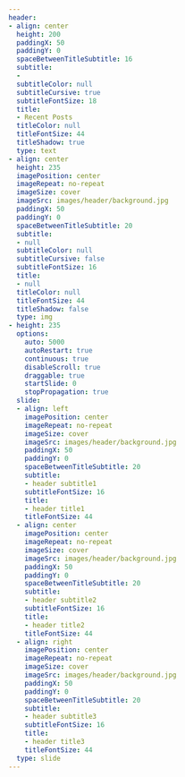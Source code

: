 ```yaml
---
header:
- align: center
  height: 200
  paddingX: 50
  paddingY: 0
  spaceBetweenTitleSubtitle: 16
  subtitle:
  - 
  subtitleColor: null
  subtitleCursive: true
  subtitleFontSize: 18
  title:
  - Recent Posts
  titleColor: null
  titleFontSize: 44
  titleShadow: true
  type: text
- align: center
  height: 235
  imagePosition: center
  imageRepeat: no-repeat
  imageSize: cover
  imageSrc: images/header/background.jpg
  paddingX: 50
  paddingY: 0
  spaceBetweenTitleSubtitle: 20
  subtitle:
  - null
  subtitleColor: null
  subtitleCursive: false
  subtitleFontSize: 16
  title:
  - null
  titleColor: null
  titleFontSize: 44
  titleShadow: false
  type: img
- height: 235
  options:
    auto: 5000
    autoRestart: true
    continuous: true
    disableScroll: true
    draggable: true
    startSlide: 0
    stopPropagation: true
  slide:
  - align: left
    imagePosition: center
    imageRepeat: no-repeat
    imageSize: cover
    imageSrc: images/header/background.jpg
    paddingX: 50
    paddingY: 0
    spaceBetweenTitleSubtitle: 20
    subtitle:
    - header subtitle1
    subtitleFontSize: 16
    title:
    - header title1
    titleFontSize: 44
  - align: center
    imagePosition: center
    imageRepeat: no-repeat
    imageSize: cover
    imageSrc: images/header/background.jpg
    paddingX: 50
    paddingY: 0
    spaceBetweenTitleSubtitle: 20
    subtitle:
    - header subtitle2
    subtitleFontSize: 16
    title:
    - header title2
    titleFontSize: 44
  - align: right
    imagePosition: center
    imageRepeat: no-repeat
    imageSize: cover
    imageSrc: images/header/background.jpg
    paddingX: 50
    paddingY: 0
    spaceBetweenTitleSubtitle: 20
    subtitle:
    - header subtitle3
    subtitleFontSize: 16
    title:
    - header title3
    titleFontSize: 44
  type: slide
---
```

